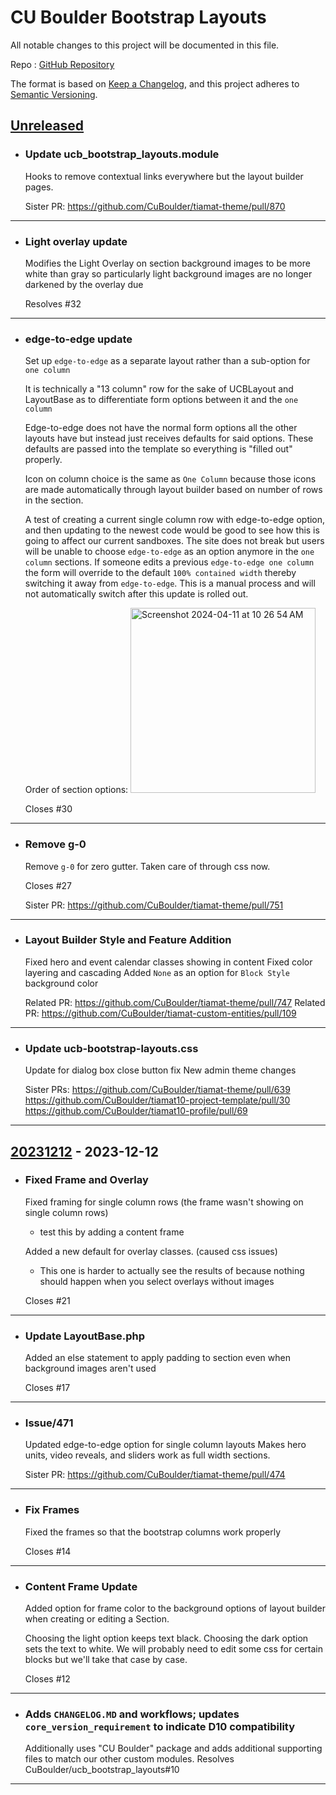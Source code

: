 # CU Boulder Bootstrap Layouts

All notable changes to this project will be documented in this file.

Repo : [GitHub Repository](https://github.com/CuBoulder/ucb_bootstrap_layouts)

The format is based on [Keep a Changelog](https://keepachangelog.com/en/1.0.0/),
and this project adheres to [Semantic Versioning](https://semver.org/spec/v2.0.0.html).

## [Unreleased]

- ### Update ucb_bootstrap_layouts.module
  Hooks to remove contextual links everywhere but the layout builder pages.
  
  Sister PR: https://github.com/CuBoulder/tiamat-theme/pull/870
---

- ### Light overlay update
  Modifies the Light Overlay on section background images to be more white than gray so particularly light background images are no longer darkened by the overlay due
  
  Resolves #32 
---

- ### edge-to-edge update
  Set up `edge-to-edge` as a separate layout rather than a sub-option for `one column`
  
  It is technically a "13 column" row for the sake of UCBLayout and LayoutBase as to differentiate form options between it and the `one column`
  
  Edge-to-edge does not have the normal form options all the other layouts have but instead just receives defaults for said options. These defaults are passed into the template so everything is "filled out" properly.
  
  Icon on column choice is the same as `One Column` because those icons are made automatically through layout builder based on number of rows in the section.
  
  A test of creating a current single column row with edge-to-edge option, and then updating to the newest code would be good to see how this is going to affect our current sandboxes. 
  The site does not break but users will be unable to choose `edge-to-edge` as an option anymore in the `one column` sections. If someone edits a previous `edge-to-edge one column` the form will override to the default `100% contained width` thereby switching it away from `edge-to-edge`. This is a manual process and will not automatically switch after this update is rolled out.
  
  Order of section options:
  <img width="296" alt="Screenshot 2024-04-11 at 10 26 54 AM" src="https://github.com/CuBoulder/ucb_bootstrap_layouts/assets/94021017/03f5180a-1804-468c-944c-1af438ed9f4e">
  
  
  Closes #30 
  
---

- ### Remove g-0
  Remove `g-0` for zero gutter. Taken care of through css now.
  
  Closes #27 
  
  Sister PR: https://github.com/CuBoulder/tiamat-theme/pull/751
---

- ### Layout Builder Style and Feature Addition
  Fixed hero and event calendar classes showing in content 
  Fixed color layering and cascading
  Added `None` as an option for `Block Style` background color
  
  Related PR: https://github.com/CuBoulder/tiamat-theme/pull/747
  Related PR: https://github.com/CuBoulder/tiamat-custom-entities/pull/109
---

- ### Update ucb-bootstrap-layouts.css
  Update for dialog box close button fix
  New admin theme changes
  
  Sister PRs:
  https://github.com/CuBoulder/tiamat-theme/pull/639
  https://github.com/CuBoulder/tiamat10-project-template/pull/30
  https://github.com/CuBoulder/tiamat10-profile/pull/69
---

## [20231212] - 2023-12-12

-   ### Fixed Frame and Overlay

    Fixed framing for single column rows (the frame wasn't showing on single column rows) 

    -   test this by adding a content frame

    Added a new default for overlay classes. (caused css issues)

    -   This one is harder to actually see the results of because nothing should happen when you select overlays without images

    Closes #21 

* * *

-   ### Update LayoutBase.php

    Added an else statement to apply padding to section even when background images aren't used

    Closes #17 

* * *

-   ### Issue/471

    Updated edge-to-edge option for single column layouts
    Makes hero units, video reveals, and sliders work as full width sections.

    Sister PR: <https://github.com/CuBoulder/tiamat-theme/pull/474>

* * *

-   ### Fix Frames

    Fixed the frames so that the bootstrap columns work properly

    Closes #14 

* * *

-   ### Content Frame Update

    Added option for frame color to the background options of layout builder when creating or editing a Section.

    Choosing the light option keeps text black.
    Choosing the dark option sets the text to white.
    We will probably need to edit some css for certain blocks but we'll take that case by case.

    Closes #12 

* * *

-   ### Adds `CHANGELOG.MD` and workflows; updates `core_version_requirement` to indicate D10 compatibility
    Additionally uses "CU Boulder" package and adds additional supporting files to match our other custom modules. Resolves CuBoulder/ucb_bootstrap_layouts#10

* * *

[Unreleased]: https://github.com/CuBoulder/ucb_bootstrap_layouts/compare/20231212...HEAD

[20231212]: https://github.com/CuBoulder/ucb_bootstrap_layouts/compare/93dacf324729313b5be20a77290a153a2cfad841...20231212
